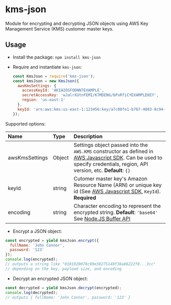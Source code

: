 # kms-json
Module for encrypting and decrypting JSON objects using AWS Key Management Service (KMS) customer master keys.

## Usage

* Install the package: `npm install kms-json`
* Require and instantiate `kms-json`:

  ```javascript
  const KmsJson = require('kms-json');
  const kmsJson = new KmsJson({
    awsKmsSettings: {
      accessKeyId: 'AKIAIOSFODNN7EXAMPLE',
      secretAccessKey: 'wJalrXUtnFEMI/K7MDENG/bPxRfiCYEXAMPLEKEY',
      region: 'us-east-1'
    },
    keyId: 'arn:aws:kms:us-east-1:123456:key/a7c08fe1-b767-4883-8c94-85726'
  });
  ```

Supported options:

Name                | Type            | Description
:------------------ | :-------------- | :--------
awsKmsSettings      | Object          | Settings object passed into the `AWS.KMS` constructor as defined in [AWS Javascript SDK](http://docs.aws.amazon.com/AWSJavaScriptSDK/latest/AWS/KMS.html#constructor-property). Can be used to specify credentials, region, API version, etc. **Default**: `{}`
keyId               | string          | Cutomer master key's Amazon Resource Name (ARN) or unique key id (See [AWS Javascript SDK](http://docs.aws.amazon.com/AWSJavaScriptSDK/latest/AWS/KMS.html#constructor-property), `KeyId`). **Required**
encoding            | string          | Character encoding to represent the encrypted string. **Default**: `'base64'` See [Node.JS Buffer API](https://nodejs.org/api/buffer.html#buffer_buffers_and_character_encodings)


* Encrypt a JSON object:  

```javascript
const encrypted = yield kmsJson.encrypt({
  fullName: 'John Connor',
  password: '123'
});
console.log(encrypted);
// outputs a string like "0101020078c99e38275140f38a86222f8...3cc"
// depending on the key, payload size, and encoding
```

* Decrypt an encrypted JSON object:

```javascript
const decrypted = yield kmsJson.decrypt(encrypted);
console.log(decrypted);
// outputs { fullName: 'John Connor', password: '123' }
```
